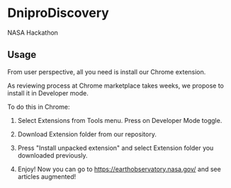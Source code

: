 # DniproDiscovery
NASA Hackathon

## Usage 
From user perspective, all you need is install our Chrome extension.

As reviewing process at Chrome marketplace takes weeks, we propose to install it in Developer mode.

To do this in Chrome:

1. Select Extensions from Tools menu. Press on Developer Mode toggle.

2. Download Extension folder from our repository.

3. Press "Install unpacked extension" and select Extension folder you downloaded previously.

4. Enjoy! Now you can go to https://earthobservatory.nasa.gov/ and see articles augmented!


